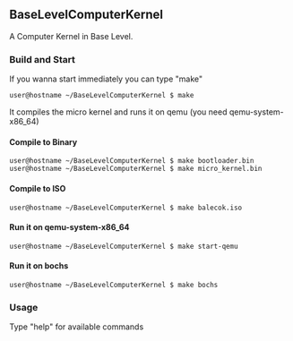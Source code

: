 ## BaseLevelComputerKernel
A Computer Kernel in Base Level. 

### Build and Start
If you wanna start immediately you can type "make"
```
user@hostname ~/BaseLevelComputerKernel $ make
```
It compiles the micro kernel and runs it on qemu (you need qemu-system-x86_64)
#### Compile to Binary
```
user@hostname ~/BaseLevelComputerKernel $ make bootloader.bin
user@hostname ~/BaseLevelComputerKernel $ make micro_kernel.bin
```
#### Compile to ISO
```
user@hostname ~/BaseLevelComputerKernel $ make balecok.iso
```
#### Run it on qemu-system-x86_64
```
user@hostname ~/BaseLevelComputerKernel $ make start-qemu
```
#### Run it on bochs
```
user@hostname ~/BaseLevelComputerKernel $ make bochs
```
### Usage
Type "help" for available commands
